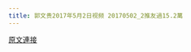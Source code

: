 ```yaml
---
title: 郭文贵2017年5月2日视频 20170502_2推友過15.2萬
---
```


[原文連接](https://gnews.org/ThreadView/53483532)



